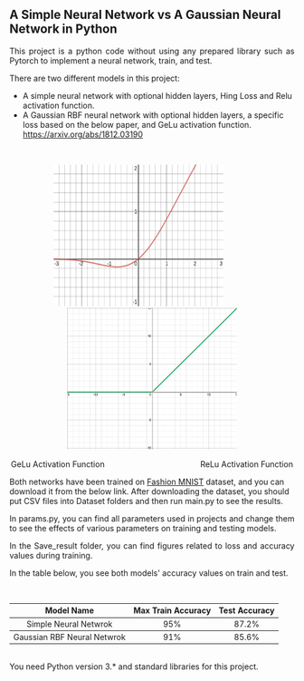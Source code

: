 ## A Simple Neural Network vs A Gaussian Neural Network in Python
<p align="justify">
This project is a python code without using any prepared library such as Pytorch to implement a neural network, train, and test.
</p>

There are two different models in this project:
* A simple neural network with optional hidden layers, Hing Loss and Relu activation function.
* A Gaussian RBF neural network with optional hidden layers, a specific loss based on the below paper, and GeLu activation function.
<br />https://arxiv.org/abs/1812.03190

<br />
<p align="center">
<img src="https://github.com/HosseinPAI/Neural-Network-in-Python/blob/master/.idea/pic/Activation_gelu.png" alt="GeLu Activation Function" width="300" height='250'/>&nbsp;&nbsp;&nbsp;&nbsp;&nbsp;&nbsp;&nbsp;&nbsp;&nbsp;&nbsp;&nbsp;&nbsp;<img src="https://github.com/HosseinPAI/Neural-Network-in-Python/blob/master/.idea/pic/relu.png" alt="GeLu Activation Function" width="300" height='250'/>
  <p align="center">GeLu Activation Function &nbsp;&nbsp;&nbsp;&nbsp;&nbsp;&nbsp;&nbsp;&nbsp;&nbsp;&nbsp;&nbsp;&nbsp;&nbsp;&nbsp;&nbsp;&nbsp;&nbsp;&nbsp;&nbsp;&nbsp;&nbsp;&nbsp;&nbsp;&nbsp;&nbsp;&nbsp;&nbsp;&nbsp;&nbsp;&nbsp;&nbsp;&nbsp;&nbsp;&nbsp;&nbsp;&nbsp;&nbsp;&nbsp;&nbsp;&nbsp;&nbsp; ReLu Activation Function </p>


Both networks have been trained on [Fashion MNIST](https://drive.google.com/drive/folders/1_kOFBd-MQY6NJhn5qU1pMLIj1ngTDqTL?usp=sharing) dataset, and you can download it from the below link. After downloading the dataset, you should put CSV files into Dataset folders and then run main.py to see the results. 
<p align="justify">
In params.py, you can find all parameters used in projects and change them to see the effects of various parameters on training and testing models.
</p>
<p align="justify">
In the Save_result folder, you can find figures related to loss and accuracy values during training.
</p>
<p align="justify">
In the table below, you see both models' accuracy values on train and test.
</p>
<br />
<table align="center">
    <thead>
        <tr>
            <th align="center">Model Name </th>
            <th align="center">Max Train Accuracy </th>
            <th align="center">Test Accuracy</th>
        </tr>
    </thead>
    <tbody>
        <tr>
            <td align="center">Simple Neural Netwrok </td>
            <td align="center">95%</td>
            <td align="center">87.2%</td>
        </tr>
    </tbody>
    <tbody>
        <tr>
            <td align="center">Gaussian RBF Neural Netwrok</td>
            <td align="center">91%</td>
            <td align="center">85.6%</td>
        </tr>
    </tbody>
</table>

<br />You need Python version 3.* and standard libraries for this project. 
